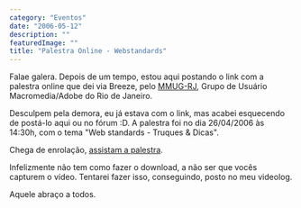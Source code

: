 ```yaml
---
category: "Eventos"
date: "2006-05-12"
description: ""
featuredImage: ""
title: "Palestra Online - Webstandards"
---
```


Falae galera. Depois de um tempo, estou aqui postando o link com a palestra online que dei via Breeze, pelo [MMUG-RJ](http://www.mmug-rj.com.br), Grupo de Usuário Macromedia/Adobe do Rio de Janeiro.

Desculpem pela demora, eu já estava com o link, mas acabei esquecendo de postá-lo aqui ou no fórum :D. A palestra foi no dia 26/04/2006 às 14:30h, com o tema "Web standards - Truques & Dicas".

Chega de enrolação, [assistam a palestra](http://adobechats.breezecentral.com/p45777342/).

Infelizmente não tem como fazer o download, a não ser que vocês capturem o vídeo. Tentarei fazer isso, conseguindo, posto no meu videolog.

Aquele abraço a todos.
